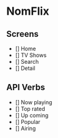 # NomFlix 

## Screens

- [] Home 
- [] TV Shows 
- [] Search 
- []  Detail 

## API Verbs

- [] Now playing
- [] Top rated 
- [] Up coming 
- [] Popular 
- [] Airing 